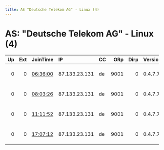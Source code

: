 ```yaml
---
title: AS "Deutsche Telekom AG" - Linux (4)
---
```


# AS: "Deutsche Telekom AG" - Linux (4)

|   Up |   Ext | JoinTime                                                                                              | IP            | CC   |   ORp |   Dirp | Version   | Contact                      | Nickname   |   eFamMembers |
|-----:|------:|:------------------------------------------------------------------------------------------------------|:--------------|:-----|------:|-------:|:----------|:-----------------------------|:-----------|--------------:|
|    0 |     0 | [06:36:00](https://nusenu.github.io/OrNetStats/w/relay/750AA41BC3778634962443B7805007077C640AAA.html) | 87.133.23.131 | de   |  9001 |      0 | 0.4.7.7   | 0xFFFFFFEF Matrix &lt;kfelyo | DasMussSo  |             1 |
|    0 |     0 | [08:03:26](https://nusenu.github.io/OrNetStats/w/relay/4A4614A6E10F9E832FCCCF7DABB5BA798D32E4C0.html) | 87.133.23.131 | de   |  9001 |      0 | 0.4.7.7   | 0xFFFFFFEF Matrix &lt;kfelyo | DasMussSo  |             1 |
|    0 |     0 | [11:11:52](https://nusenu.github.io/OrNetStats/w/relay/D741E5150BA4799D637ACAD97816445AAFC2A60B.html) | 87.133.23.131 | de   |  9001 |      0 | 0.4.7.7   | 0xFFFFFFEF Matrix &lt;kfelyo | DasMussSo  |             1 |
|    0 |     0 | [17:07:12](https://nusenu.github.io/OrNetStats/w/relay/B3C9C5F124AA184F2009219954DECD58F41299D6.html) | 87.133.23.131 | de   |  9001 |      0 | 0.4.7.7   | 0xFFFFFFEF Matrix &lt;kfelyo | DasMussSo  |             1 |
